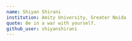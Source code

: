 ```yaml
---
name: Shiyan Shirani 
institution: Amity University, Greater Noida 
quote: Be in a war with yourself. 
github_user: shiyanshirani 
---
```

